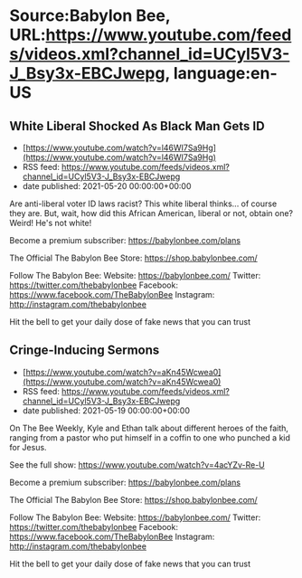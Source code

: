 # Source:Babylon Bee, URL:https://www.youtube.com/feeds/videos.xml?channel_id=UCyl5V3-J_Bsy3x-EBCJwepg, language:en-US

## White Liberal Shocked As Black Man Gets ID
 - [https://www.youtube.com/watch?v=l46WI7Sa9Hg](https://www.youtube.com/watch?v=l46WI7Sa9Hg)
 - RSS feed: https://www.youtube.com/feeds/videos.xml?channel_id=UCyl5V3-J_Bsy3x-EBCJwepg
 - date published: 2021-05-20 00:00:00+00:00

Are anti-liberal voter ID laws racist? This white liberal thinks... of course they are. But, wait, how did this African American, liberal or not, obtain one? Weird! He's not white!

Become a premium subscriber:  https://babylonbee.com/plans

The Official The Babylon Bee Store:  https://shop.babylonbee.com/

Follow The Babylon Bee:
Website: https://babylonbee.com/
Twitter: https://twitter.com/thebabylonbee
Facebook: https://www.facebook.com/TheBabylonBee
Instagram: http://instagram.com/thebabylonbee

Hit the bell to get your daily dose of fake news that you can trust

## Cringe-Inducing Sermons
 - [https://www.youtube.com/watch?v=aKn45Wcwea0](https://www.youtube.com/watch?v=aKn45Wcwea0)
 - RSS feed: https://www.youtube.com/feeds/videos.xml?channel_id=UCyl5V3-J_Bsy3x-EBCJwepg
 - date published: 2021-05-19 00:00:00+00:00

On The Bee Weekly, Kyle and Ethan talk about different heroes of the faith, ranging from a pastor who put himself in a coffin to one who punched a kid for Jesus.

See the full show: https://www.youtube.com/watch?v=4acYZv-Re-U

Become a premium subscriber:  https://babylonbee.com/plans

The Official The Babylon Bee Store:  https://shop.babylonbee.com/

Follow The Babylon Bee:
Website: https://babylonbee.com/
Twitter: https://twitter.com/thebabylonbee
Facebook: https://www.facebook.com/TheBabylonBee
Instagram: http://instagram.com/thebabylonbee

Hit the bell to get your daily dose of fake news that you can trust

